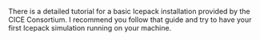 There is a detailed tutorial for a basic Icepack installation provided by the CICE Consortium. I recommend you follow that guide and try to have your first Icepack simulation running on your machine.
